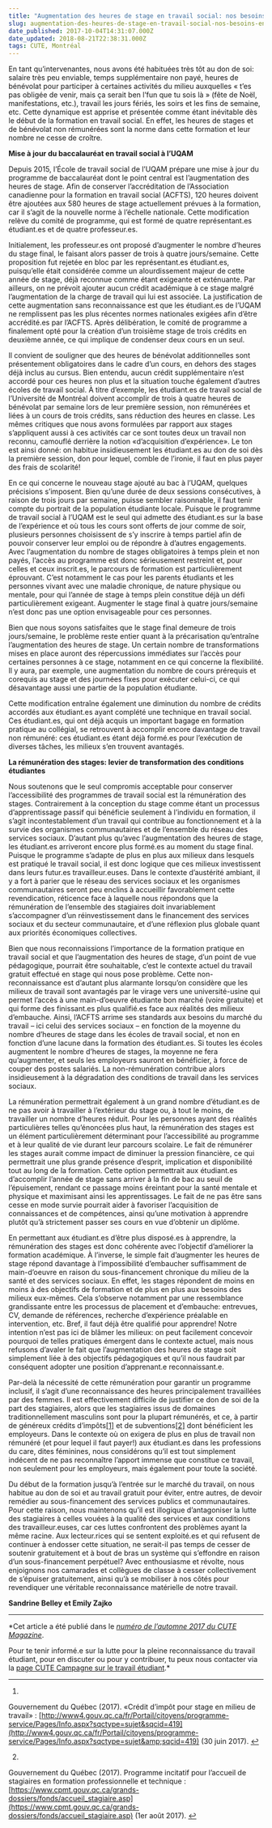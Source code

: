 ```yaml
---
title: "Augmentation des heures de stage en travail social: nos besoins en formation ou leurs besoins en cheap labor?"
slug: augmentation-des-heures-de-stage-en-travail-social-nos-besoins-en-formation-ou-leurs-besoins-en-cheap-labor
date_published: 2017-10-04T14:31:07.000Z
date_updated: 2018-08-21T22:38:31.000Z
tags: CUTE, Montréal
---
```


En tant qu’intervenantes, nous avons été habituées très tôt au don de soi: salaire très peu enviable, temps supplémentaire non payé, heures de bénévolat pour participer à certaines activités du milieu auxquelles « t’es pas obligée de venir, mais ça serait ben l’fun que tu sois là » (fête de Noël, manifestations, etc.), travail les jours fériés, les soirs et les fins de semaine, etc. Cette dynamique est apprise et présentée comme étant inévitable dès le début de la formation en travail social. En effet, les heures de stages et de bénévolat non rémunérées sont la norme dans cette formation et leur nombre ne cesse de croître.

**Mise à jour du baccalauréat en travail social à l’UQAM**

Depuis 2015, l’École de travail social de l’UQAM prépare une mise à jour du programme de baccalauréat dont le point central est l’augmentation des heures de stage. Afin de conserver l’accréditation de l’Association canadienne pour la formation en travail social (ACFTS), 120 heures doivent être ajoutées aux 580 heures de stage actuellement prévues à la formation, car il s’agit de la nouvelle norme à l’échelle nationale. Cette modification relève du comité de programme, qui est formé de quatre représentant.es étudiant.es et de quatre professeur.es.

Initialement, les professeur.es ont proposé d’augmenter le nombre d’heures du stage final, le faisant alors passer de trois à quatre jours/semaine. Cette proposition fut rejetée en bloc par les représentant.es étudiant.es, puisqu’elle était considérée comme un alourdissement majeur de cette année de stage, déjà reconnue comme étant exigeante et exténuante. Par ailleurs, on ne prévoit ajouter aucun crédit académique à ce stage malgré l’augmentation de la charge de travail qui lui est associée. La justification de cette augmentation sans reconnaissance est que les étudiant.es de l’UQAM ne remplissent pas les plus récentes normes nationales exigées afin d’être accrédité.es par l’ACFTS. Après délibération, le comité de programme a finalement opté pour la création d’un troisième stage de trois crédits en deuxième année, ce qui implique de condenser deux cours en un seul.

Il convient de souligner que des heures de bénévolat additionnelles sont présentement obligatoires dans le cadre d’un cours, en dehors des stages déjà inclus au cursus. Bien entendu, aucun crédit supplémentaire n’est accordé pour ces heures non plus et la situation touche également d’autres écoles de travail social. À titre d’exemple, les étudiant.es de travail social de l’Université de Montréal doivent accomplir de trois à quatre heures de bénévolat par semaine lors de leur première session, non rémunérées et liées à un cours de trois crédits, sans réduction des heures en classe. Les mêmes critiques que nous avons formulées par rapport aux stages s’appliquent aussi à ces activités car ce sont toutes deux un travail non reconnu, camouflé derrière la notion «d’acquisition d’expérience». Le ton est ainsi donné: on habitue insidieusement les étudiant.es au don de soi dès la première session, don pour lequel, comble de l’ironie, il faut en plus payer des frais de scolarité!

En ce qui concerne le nouveau stage ajouté au bac à l’UQAM, quelques précisions s’imposent. Bien qu’une durée de deux sessions consécutives, à raison de trois jours par semaine, puisse sembler raisonnable, il faut tenir compte du portrait de la population étudiante locale. Puisque le programme de travail social à l’UQAM est le seul qui admette des étudiant.es sur la base de l’expérience et où tous les cours sont offerts de jour comme de soir, plusieurs personnes choisissent de s’y inscrire à temps partiel afin de pouvoir conserver leur emploi ou de répondre à d’autres engagements. Avec l’augmentation du nombre de stages obligatoires à temps plein et non payés, l’accès au programme est donc sérieusement restreint et, pour celles et ceux inscrit.es, le parcours de formation est particulièrement éprouvant. C’est notamment le cas pour les parents étudiants et les personnes vivant avec une maladie chronique, de nature physique ou mentale, pour qui l’année de stage à temps plein constitue déjà un défi particulièrement exigeant. Augmenter le stage final à quatre jours/semaine n’est donc pas une option envisageable pour ces personnes.

Bien que nous soyons satisfaites que le stage final demeure de trois jours/semaine, le problème reste entier quant à la précarisation qu’entraîne l’augmentation des heures de stage. Un certain nombre de transformations mises en place auront des répercussions immédiates sur l’accès pour certaines personnes à ce stage, notamment en ce qui concerne la flexibilité. Il y aura, par exemple, une augmentation du nombre de cours prérequis et corequis au stage et des journées fixes pour exécuter celui-ci, ce qui désavantage aussi une partie de la population étudiante.

Cette modification entraîne également une diminution du nombre de crédits accordés aux étudiant.es ayant complété une technique en travail social. Ces étudiant.es, qui ont déjà acquis un important bagage en formation pratique au collégial, se retrouvent à accomplir encore davantage de travail non rémunéré: ces étudiant.es étant déjà formé.es pour l’exécution de diverses tâches, les milieux s’en trouvent avantagés.

**La rémunération des stages: levier de transformation des conditions étudiantes**

Nous soutenons que le seul compromis acceptable pour conserver l’accessibilité des programmes de travail social est la rémunération des stages. Contrairement à la conception du stage comme étant un processus d’apprentissage passif qui bénéficie seulement à l’individu en formation, il s’agit incontestablement d’un travail qui contribue au fonctionnement et à la survie des organismes communautaires et de l’ensemble du réseau des services sociaux. D’autant plus qu’avec l’augmentation des heures de stage, les étudiant.es arriveront encore plus formé.es au moment du stage final. Puisque le programme s’adapte de plus en plus aux milieux dans lesquels est pratiqué le travail social, il est donc logique que ces milieux investissent dans leurs futur.es travailleur.euses. Dans le contexte d’austérité ambiant, il y a fort à parier que le réseau des services sociaux et les organismes communautaires seront peu enclins à accueillir favorablement cette revendication, réticence face à laquelle nous répondons que la rémunération de l’ensemble des stagiaires doit invariablement s’accompagner d’un réinvestissement dans le financement des services sociaux et du secteur communautaire, et d’une réflexion plus globale quant aux priorités économiques collectives.

Bien que nous reconnaissions l’importance de la formation pratique en travail social et que l’augmentation des heures de stage, d’un point de vue pédagogique, pourrait être souhaitable, c’est le contexte actuel du travail gratuit effectué en stage qui nous pose problème. Cette non-reconnaissance est d’autant plus alarmante lorsqu’on considère que les milieux de travail sont avantagés par le virage vers une université-usine qui permet l’accès à une main-d’oeuvre étudiante bon marché (voire gratuite) et qui forme des finissant.es plus qualifié.es face aux réalités des milieux d’embauche. Ainsi, l’ACFTS arrime ses standards aux besoins du marché du travail – ici celui des services sociaux – en fonction de la moyenne du nombre d’heures de stage dans les écoles de travail social, et non en fonction d’une lacune dans la formation des étudiant.es. Si toutes les écoles augmentent le nombre d’heures de stages, la moyenne ne fera qu’augmenter, et seuls les employeurs sauront en bénéficier, à force de couper des postes salariés. La non-rémunération contribue alors insidieusement à la dégradation des conditions de travail dans les services sociaux.

La rémunération permettrait également à un grand nombre d’étudiant.es de ne pas avoir à travailler à l’extérieur du stage ou, à tout le moins, de travailler un nombre d’heures réduit. Pour les personnes ayant des réalités particulières telles qu’énoncées plus haut, la rémunération des stages est un élément particulièrement déterminant pour l’accessibilité au programme et à leur qualité de vie durant leur parcours scolaire. Le fait de rémunérer les stages aurait comme impact de diminuer la pression financière, ce qui permettrait une plus grande présence d’esprit, implication et disponibilité tout au long de la formation. Cette option permettrait aux étudiant.es d’accomplir l’année de stage sans arriver à la fin de bac au seuil de l’épuisement, rendant ce passage moins éreintant pour la santé mentale et physique et maximisant ainsi les apprentissages. Le fait de ne pas être sans cesse en mode survie pourrait aider à favoriser l’acquisition de connaissances et de compétences, ainsi qu’une motivation à apprendre plutôt qu’à strictement passer ses cours en vue d’obtenir un diplôme.

En permettant aux étudiant.es d’être plus disposé.es à apprendre, la rémunération des stages est donc cohérente avec l’objectif d’améliorer la formation académique. À l’inverse, le simple fait d’augmenter les heures de stage répond davantage à l’impossibilité d’embaucher suffisamment de main-d’oeuvre en raison du sous-financement chronique du milieu de la santé et des services sociaux. En effet, les stages répondent de moins en moins à des objectifs de formation et de plus en plus aux besoins des milieux eux-mêmes. Cela s’observe notamment par une ressemblance grandissante entre les processus de placement et d’embauche: entrevues, CV, demande de références, recherche d’expérience préalable en intervention, etc. Bref, il faut déjà être qualifié pour apprendre! Notre intention n’est pas ici de blâmer les milieux: on peut facilement concevoir pourquoi de telles pratiques émergent dans le contexte actuel, mais nous refusons d’avaler le fait que l’augmentation des heures de stage soit simplement liée à des objectifs pédagogiques et qu’il nous faudrait par conséquent adopter une position d’apprenant.e reconnaissant.e.

Par-delà la nécessité de cette rémunération pour garantir un programme inclusif, il s’agit d’une reconnaissance des heures principalement travaillées par des femmes. Il est effectivement difficile de justifier ce don de soi de la part des stagiaires, alors que les stagiaires issus de domaines traditionnellement masculins sont pour la plupart rémunérés, et ce, à partir de généreux crédits d’impôts[[1]](#fn1) et de subventions[[2]](#fn2) dont bénéficient les employeurs. Dans le contexte où on exigera de plus en plus de travail non rémunéré (et pour lequel il faut payer!) aux étudiant.es dans les professions du care, dites féminines, nous considérons qu’il est tout simplement indécent de ne pas reconnaître l’apport immense que constitue ce travail, non seulement pour les employeurs, mais également pour toute la société.

Du début de la formation jusqu’à l’entrée sur le marché du travail, on nous habitue au don de soi et au travail gratuit pour éviter, entre autres, de devoir remédier au sous-financement des services publics et communautaires. Pour cette raison, nous maintenons qu’il est illogique d’antagoniser la lutte des stagiaires à celles vouées à la qualité des services et aux conditions des travailleur.euses, car ces luttes confrontent des problèmes ayant la même racine. Aux lecteur.rices qui se sentent exploité.es et qui refusent de continuer à endosser cette situation, ne serait-il pas temps de cesser de soutenir gratuitement et à bout de bras un système qui s’effondre en raison d’un sous-financement perpétuel? Avec enthousiasme et révolte, nous enjoignons nos camarades et collègues de classe à cesser collectivement de s’épuiser gratuitement, ainsi qu’à se mobiliser à nos côtés pour revendiquer une véritable reconnaissance matérielle de notre travail.

**Sandrine Belley et Emily Zajko**

---

*Cet article a été publié dans le *[*numéro de l’automne 2017 du CUTE Magazine*](https://issuu.com/cute-mv/docs/2017_09_cutemagazine_fr)*.

Pour te tenir informé.e sur la lutte pour la pleine reconnaissance du travail étudiant, pour en discuter ou pour y contribuer, tu peux nous contacter via la [page CUTE Campagne sur le travail étudiant](https://www.facebook.com/campagnetravailetudiant/).*

---

1. 
Gouvernement du Québec (2017). «Crédit d’impôt pour stage en milieu de travail» : [http://www4.gouv.qc.ca/fr/Portail/citoyens/programme-service/Pages/Info.aspx?sqctype=sujet&sqcid=419](http://www4.gouv.qc.ca/fr/Portail/citoyens/programme-service/Pages/Info.aspx?sqctype=sujet&amp;sqcid=419) (30 juin 2017). [↩︎](#fnref1)

2. 
Gouvernement du Québec (2017). Programme incitatif pour l’accueil de stagiaires en formation professionnelle et technique : [https://www.cpmt.gouv.qc.ca/grands-dossiers/fonds/accueil_stagiaire.asp](https://www.cpmt.gouv.qc.ca/grands-dossiers/fonds/accueil_stagiaire.asp) (1er août 2017). [↩︎](#fnref2)
